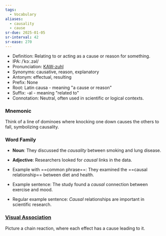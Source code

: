 ```yaml
---
tags:
  - Vocabulary
aliases:
  - causality
  - cause
sr-due: 2025-01-05
sr-interval: 42
sr-ease: 270
---
```

- Definition: Relating to or acting as a cause or reason for something.
- IPA: /ˈkɔː.zəl/
- Pronunciation: [KAW-zuhl](https://www.google.com/search?q=how+to+pronounce+causal)
- Synonyms: causative, reason, explanatory
- Antonym: effectual, resulting
- Prefix: None
- Root: Latin causa - meaning "a cause or reason"
- Suffix: -al - meaning "related to"
- Connotation: Neutral, often used in scientific or logical contexts.

### Mnemonic

Think of a line of dominoes where knocking one down causes the others to fall, symbolizing causality.

### Word Family

- **Noun**: They discussed the *causality* between smoking and lung disease.
- **Adjective**: Researchers looked for *causal* links in the data.
  
- Example with ==common phrase==: They examined the ==causal relationship== between diet and health.
- Example sentence: The study found a *causal* connection between exercise and mood.
- Regular example sentence: *Causal* relationships are important in scientific research.

### [Visual Association](https://www.google.com/search?tbm=isch&q=causal)

Picture a chain reaction, where each effect has a cause leading to it.